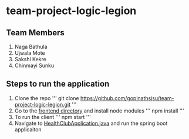 # team-project-logic-legion

## Team Members
1. Naga Bathula
2. Ujwala Mote
3. Sakshi Kekre
4. Chinmayi Sunku

## Steps to run the application
1. Clone the repo
'''
git clone https://github.com/gopinathsjsu/team-project-logic-legion.git
'''
2. Go to the [frontend directory](https://github.com/gopinathsjsu/team-project-logic-legion/new/main?readme=1#:~:text=.mvn-,frontend,-src) and install node modules
'''
npm install
'''
3. To run the client
'''
npm start
'''
4. Navigate to [HealthClubApplication.java](https://github.com/gopinathsjsu/team-project-logic-legion/new/main?readme=1#:~:text=HealthClubApplication) and run the spring boot applicaiton 
